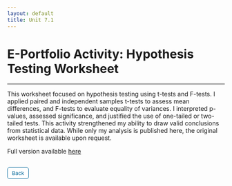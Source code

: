 ```yaml
---
layout: default
title: Unit 7.1
---
```


# E-Portfolio Activity: Hypothesis Testing Worksheet
---

This worksheet focused on hypothesis testing using t-tests and F-tests. I applied paired and independent samples t-tests to assess mean differences, and F-tests to evaluate equality of variances. I interpreted p-values, assessed significance, and justified the use of one-tailed or two-tailed tests. This activity strengthened my ability to draw valid conclusions from statistical data. While only my analysis is published here, the original worksheet is available upon request.


Full version available <a href="pdf/E-Portfolio Activity; Hypothesis Testing.pdf" target="_blank" rel="noopener noreferrer">here</a>


<style>
  .back-button {
    display: inline-block;
    background-color: white;
    color: #006699;
    text-decoration: none;
    padding: 5px 10px; /* Reduced padding for a smaller button */
    font-size: 12px; /* Smaller font size */
    border: 1px solid #006699; /* Thinner border */
    border-radius: 5px;
    cursor: pointer;
    transition: background-color 0.3s, color 0.3s;
    margin: 15px 0; /* Adds space above and below the button */
  }
  .back-button:hover {
    background-color: #006699;
    color: white;
 }
</style>

<div class="button-container">
  <a href="https://dzervenes.github.io/research-methods/" class="back-button">Back</a>
</div>

